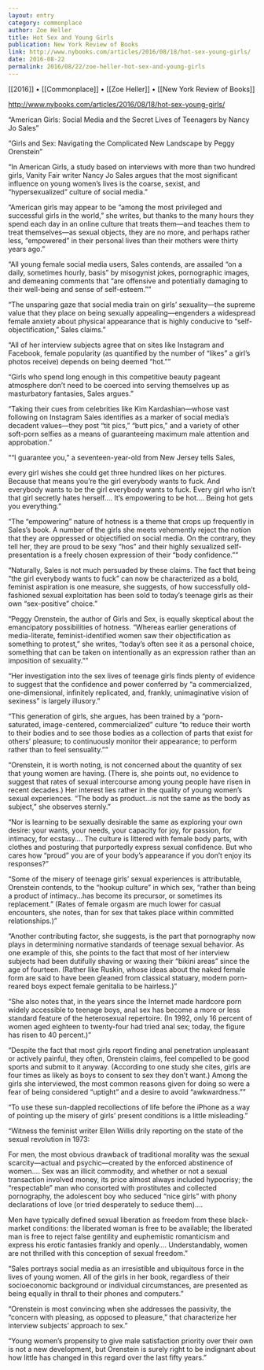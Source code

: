 ```yaml
---
layout: entry
category: commonplace
author: Zoe Heller
title: Hot Sex and Young Girls
publication: New York Review of Books
link: http://www.nybooks.com/articles/2016/08/18/hot-sex-young-girls/
date: 2016-08-22
permalink: 2016/08/22/zoe-heller-hot-sex-and-young-girls
---
```


[[2016]] • [[Commonplace]] • [[Zoe Heller]] • [[New York Review of Books]]

http://www.nybooks.com/articles/2016/08/18/hot-sex-young-girls/

“American Girls: Social Media and the Secret Lives of Teenagers
by Nancy Jo Sales”

“Girls and Sex: Navigating the Complicated New Landscape
by Peggy Orenstein”

“In American Girls, a study based on interviews with more than two hundred girls, Vanity Fair writer Nancy Jo Sales argues that the most significant influence on young women’s lives is the coarse, sexist, and “hypersexualized” culture of social media.”

“American girls may appear to be “among the most privileged and successful girls in the world,” she writes, but thanks to the many hours they spend each day in an online culture that treats them—and teaches them to treat themselves—as sexual objects, they are no more, and perhaps rather less, “empowered” in their personal lives than their mothers were thirty years ago.”

“All young female social media users, Sales contends, are assailed “on a daily, sometimes hourly, basis” by misogynist jokes, pornographic images, and demeaning comments that “are offensive and potentially damaging to their well-being and sense of self-esteem.””

“The unsparing gaze that social media train on girls’ sexuality—the supreme value that they place on being sexually appealing—engenders a widespread female anxiety about physical appearance that is highly conducive to “self-objectification,” Sales claims.”

“All of her interview subjects agree that on sites like Instagram and Facebook, female popularity (as quantified by the number of “likes” a girl’s photos receive) depends on being deemed “hot.””

“Girls who spend long enough in this competitive beauty pageant atmosphere don’t need to be coerced into serving themselves up as masturbatory fantasies, Sales argues.”

“Taking their cues from celebrities like Kim Kardashian—whose vast following on Instagram Sales identifies as a marker of social media’s decadent values—they post “tit pics,” “butt pics,” and a variety of other soft-porn selfies as a means of guaranteeing maximum male attention and approbation.”

““I guarantee you,” a seventeen-year-old from New Jersey tells Sales,

every girl wishes she could get three hundred likes on her pictures. Because that means you’re the girl everybody wants to fuck. And everybody wants to be the girl everybody wants to fuck. Every girl who isn’t that girl secretly hates herself…. It’s empowering to be hot…. Being hot gets you everything.”

“The “empowering” nature of hotness is a theme that crops up frequently in Sales’s book. A number of the girls she meets vehemently reject the notion that they are oppressed or objectified on social media. On the contrary, they tell her, they are proud to be sexy “hos” and their highly sexualized self-presentation is a freely chosen expression of their “body confidence.””

“Naturally, Sales is not much persuaded by these claims. The fact that being “the girl everybody wants to fuck” can now be characterized as a bold, feminist aspiration is one measure, she suggests, of how successfully old-fashioned sexual exploitation has been sold to today’s teenage girls as their own “sex-positive” choice.”

“Peggy Orenstein, the author of Girls and Sex, is equally skeptical about the emancipatory possibilities of hotness. “Whereas earlier generations of media-literate, feminist-identified women saw their objectification as something to protest,” she writes, “today’s often see it as a personal choice, something that can be taken on intentionally as an expression rather than an imposition of sexuality.””

“Her investigation into the sex lives of teenage girls finds plenty of evidence to suggest that the confidence and power conferred by “a commercialized, one-dimensional, infinitely replicated, and, frankly, unimaginative vision of sexiness” is largely illusory.”

“This generation of girls, she argues, has been trained by a “porn-saturated, image-centered, commercialized” culture “to reduce their worth to their bodies and to see those bodies as a collection of parts that exist for others’ pleasure; to continuously monitor their appearance; to perform rather than to feel sensuality.””

“Orenstein, it is worth noting, is not concerned about the quantity of sex that young women are having. (There is, she points out, no evidence to suggest that rates of sexual intercourse among young people have risen in recent decades.) Her interest lies rather in the quality of young women’s sexual experiences. “The body as product…is not the same as the body as subject,” she observes sternly.”

“Nor is learning to be sexually desirable the same as exploring your own desire: your wants, your needs, your capacity for joy, for passion, for intimacy, for ecstasy…. The culture is littered with female body parts, with clothes and posturing that purportedly express sexual confidence. But who cares how “proud” you are of your body’s appearance if you don’t enjoy its responses?”

“Some of the misery of teenage girls’ sexual experiences is attributable, Orenstein contends, to the “hookup culture” in which sex, “rather than being a product of intimacy…has become its precursor, or sometimes its replacement.” (Rates of female orgasm are much lower for casual encounters, she notes, than for sex that takes place within committed relationships.)”

“Another contributing factor, she suggests, is the part that pornography now plays in determining normative standards of teenage sexual behavior. As one example of this, she points to the fact that most of her interview subjects had been dutifully shaving or waxing their “bikini areas” since the age of fourteen. (Rather like Ruskin, whose ideas about the naked female form are said to have been gleaned from classical statuary, modern porn-reared boys expect female genitalia to be hairless.)”

“She also notes that, in the years since the Internet made hardcore porn widely accessible to teenage boys, anal sex has become a more or less standard feature of the heterosexual repertoire. (In 1992, only 16 percent of women aged eighteen to twenty-four had tried anal sex; today, the figure has risen to 40 percent.)”

“Despite the fact that most girls report finding anal penetration unpleasant or actively painful, they often, Orenstein claims, feel compelled to be good sports and submit to it anyway. (According to one study she cites, girls are four times as likely as boys to consent to sex they don’t want.) Among the girls she interviewed, the most common reasons given for doing so were a fear of being considered “uptight” and a desire to avoid “awkwardness.””

“To use these sun-dappled recollections of life before the iPhone as a way of pointing up the misery of girls’ present conditions is a little misleading.”

“Witness the feminist writer Ellen Willis drily reporting on the state of the sexual revolution in 1973:

For men, the most obvious drawback of traditional morality was the sexual scarcity—actual and psychic—created by the enforced abstinence of women…. Sex was an illicit commodity, and whether or not a sexual transaction involved money, its price almost always included hypocrisy; the “respectable” man who consorted with prostitutes and collected pornography, the adolescent boy who seduced “nice girls” with phony declarations of love (or tried desperately to seduce them)….

Men have typically defined sexual liberation as freedom from these black-market conditions: the liberated woman is free to be available; the liberated man is free to reject false gentility and euphemistic romanticism and express his erotic fantasies frankly and openly…. Understandably, women are not thrilled with this conception of sexual freedom.”

“Sales portrays social media as an irresistible and ubiquitous force in the lives of young women. All of the girls in her book, regardless of their socioeconomic background or individual circumstances, are presented as being equally in thrall to their phones and computers.”

“Orenstein is most convincing when she addresses the passivity, the “concern with pleasing, as opposed to pleasure,” that characterize her interview subjects’ approach to sex.”

“Young women’s propensity to give male satisfaction priority over their own is not a new development, but Orenstein is surely right to be indignant about how little has changed in this regard over the last fifty years.”
